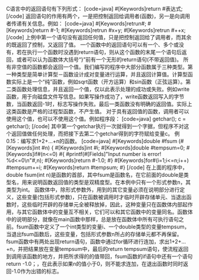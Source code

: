 C语言中的返回语句有下列形式：
[code=java]
#[Keywords]return #表达式;
[/code]
返回语句的作用有两个，一是把控制返回给调用者(函数)，另一是向调用者传递有关信息。例如：
[code=java]
#[Keywords]retrun#;
#[Keywords]return #-1;
#[Keywords]retrun #x+y;
#[Keywords]retrun #++x;
[/code]
上例中第一个语句没有返回任何值，只是把控制返回给了调用者，而其余的既返回了控制，又返回了值。
一个函数中的返回语句可以有一个、多个或没有，若在执行一个函数时没遇到return语句，则从这个函数的末尾一个语句后返回，或者可以认为函数体大括号“}”前有一个无形的return语句(不带返回值)。
所有非空值的函数都会返回一个值。我们编写的程序中大部分函数属于三种类型。第一种类型是简单计算型－函数设计成对变量进行运算，并且返回计算值。计算型函数实际上是一个“纯”函数，例如sqrt函数（开方运算）和sin函数（正弦运算）。第二类函数处理信息，并且返回一个值，仅以此表示处理的成功或失败。例如write函数，用于向磁盘文件写信息。如果写操作成功了，write函数返回写入的字节数，当函数返回-1时，标志写操作失败。最后一类函数没有明确的返回值。实际上这类函数是严格的过程型函数，不产生值。
对于具有返回值的函数，调用者可以使用这个值，也可以不使用这个值。例如程序段：
[code=java]
getchar();
c = getchar();
[/code]
其中第一个getchar执行一次就得到一个字据，但程序不对这个返回值做任何处理，而把接下去第二个getchar得到的字符赋给变量c。
例0.15：编写求1+2+…+n的函数。
[code=java]
#[Keywords]double #fsum (#[Keywords]int #n)
{
	#[Keywords]int #i;
	#[Keywords]double #tempsum=0;
	#[Keywords]if#(n<=0)
	#{
		#printf(#[Fields]"Input number is error! %d<=0\n"#,n);
		#[Keywords]return #-1.0;
	#}
	#[Keywords]for#(i=1;i<=n;i++)
		#tempsum+=i;
	#[Keywords]return #tempsum;
#}
[/code]
在上面的程序中，double fsum(int n)是函数的首部，其中fsum是函数名，在它前面的double是类型名，用来说明函数返回值的类型是双精度型。在本例中只有一个形式参数n，其类型为int。
函数体中，除形式参数外，用到的其它变量必须在说明部分进行定义，这些变量(包括形式参数)，只在函数被调用时才临时开辟存储单元、当退出函数时，这些临时开辟的存储单元全被释放掉，因此，这种变量只在函数体内部起作用，与其它函数体中的变量互不相关，它们可以和其它函数中的变量同名。函数体中的说明部分，就像在main函数中那样，总是放在函数体中所有可执行语句之前。fsum函数中定义了一个int类型的变量i、一个double类型的变量tempsum，当退出fsum函数后，这些变量，包括形式参数n所占的存储单元都不再保留。
fsum函数中有两处出现return语句，函数中通过for循环进行连加，求出1+2+…+n，并把结果放在变量tempsum中，最后的return tempsum语句，使流程返回到调用该函数的地方，并把所求得的的值带回，fsum函数的if语句中还有一个语句return -1.0；，在此表示如果n的值小于0，则不能求连加，在退出函数时同时返回-1.0作为出错的标志。